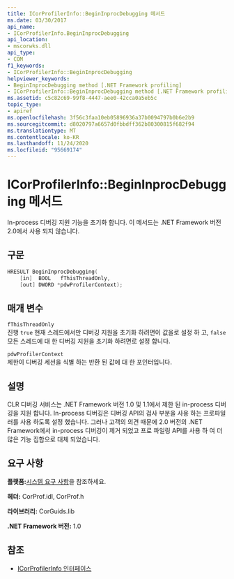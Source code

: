 ```yaml
---
title: ICorProfilerInfo::BeginInprocDebugging 메서드
ms.date: 03/30/2017
api_name:
- ICorProfilerInfo.BeginInprocDebugging
api_location:
- mscorwks.dll
api_type:
- COM
f1_keywords:
- ICorProfilerInfo::BeginInprocDebugging
helpviewer_keywords:
- BeginInprocDebugging method [.NET Framework profiling]
- ICorProfilerInfo::BeginInprocDebugging method [.NET Framework profiling]
ms.assetid: c5c82c69-99f8-4447-aee0-42cca0a5eb5c
topic_type:
- apiref
ms.openlocfilehash: 3f56c3faa10eb05896936a37b0094797b0b6e2b9
ms.sourcegitcommit: d8020797a6657d0fbbdff362b80300815f682f94
ms.translationtype: MT
ms.contentlocale: ko-KR
ms.lasthandoff: 11/24/2020
ms.locfileid: "95669174"
---
```

# <a name="icorprofilerinfobegininprocdebugging-method"></a>ICorProfilerInfo::BeginInprocDebugging 메서드

In-process 디버깅 지원 기능을 초기화 합니다. 이 메서드는 .NET Framework 버전 2.0에서 사용 되지 않습니다.  
  
## <a name="syntax"></a>구문  
  
```cpp  
HRESULT BeginInprocDebugging(  
    [in]  BOOL   fThisThreadOnly,  
    [out] DWORD *pdwProfilerContext);  
```  
  
## <a name="parameters"></a>매개 변수  

 `fThisThreadOnly`  
 진행 `true` 현재 스레드에서만 디버깅 지원을 초기화 하려면이 값을로 설정 하 고, `false` 모든 스레드에 대 한 디버깅 지원을 초기화 하려면로 설정 합니다.  
  
 `pdwProfilerContext`  
 제한이 디버깅 세션을 식별 하는 반환 된 값에 대 한 포인터입니다.  
  
## <a name="remarks"></a>설명  

 CLR 디버깅 서비스는 .NET Framework 버전 1.0 및 1.1에서 제한 된 in-process 디버깅을 지원 합니다. In-process 디버깅은 디버깅 API의 검사 부분을 사용 하는 프로파일러를 사용 하도록 설정 했습니다. 그러나 고객의 의견 때문에 2.0 버전의 .NET Framework에서 in-process 디버깅이 제거 되었고 프로 파일링 API를 사용 하 여 더 많은 기능 집합으로 대체 되었습니다.  
  
## <a name="requirements"></a>요구 사항  

 **플랫폼:**[시스템 요구 사항](../../get-started/system-requirements.md)을 참조하세요.  
  
 **헤더:** CorProf.idl, CorProf.h  
  
 **라이브러리:** CorGuids.lib  
  
 **.NET Framework 버전:** 1.0  
  
## <a name="see-also"></a>참조

- [ICorProfilerInfo 인터페이스](icorprofilerinfo-interface.md)
